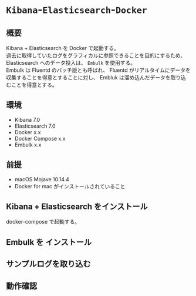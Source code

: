 # `Kibana`-`Elasticsearch`-`Docker`

## 概要

Kibana + Elasticsearch を Docker で起動する。  
過去に取得していたログをグラフィカルに参照できることを目的にするため、Elasticsearch へのデータ投入は、 `Embulk` を使用する。  
Embulk は Fluentd のバッチ版とも呼ばれ、 Fluentd がリアルタイムにデータを収集することを得意とすることに対し、 Embluk は溜め込んだデータを取り込むことを得意とする。

## 環境

* Kibana 7.0
* Elasticsearch 7.0
* Docker x.x
* Docker Compose x.x  
* Embulk x.x 

## 前提

* macOS Mojave 10.14.4 
* Docker for mac がインストールされていること

## Kibana + Elasticsearch をインストール
docker-compose で起動する。

## Embulk を インストール

## サンプルログを取り込む

## 動作確認
